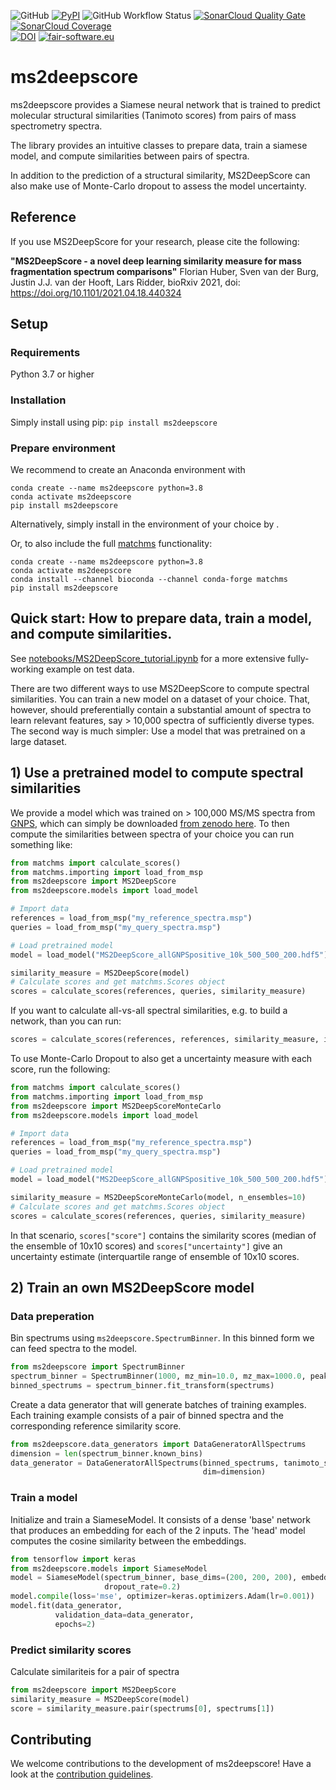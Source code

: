 ![GitHub](https://img.shields.io/github/license/matchms/ms2deepscore)
[![PyPI](https://img.shields.io/pypi/v/ms2deepscore)](https://pypi.org/project/ms2deepscore/)
![GitHub Workflow Status](https://img.shields.io/github/workflow/status/matchms/ms2deepscore/CI%20Build)
[![SonarCloud Quality Gate](https://sonarcloud.io/api/project_badges/measure?project=matchms_ms2deepscore&metric=alert_status)](https://sonarcloud.io/dashboard?id=matchms_ms2deepscore)
[![SonarCloud Coverage](https://sonarcloud.io/api/project_badges/measure?project=matchms_ms2deepscore&metric=coverage)](https://sonarcloud.io/component_measures?id=matchms_ms2deepscore&metric=Coverage&view=list)  
[![DOI](https://zenodo.org/badge/310047938.svg)](https://zenodo.org/badge/latestdoi/310047938)
[![fair-software.eu](https://img.shields.io/badge/fair--software.eu-%E2%97%8F%20%20%E2%97%8F%20%20%E2%97%8F%20%20%E2%97%8F%20%20%E2%97%8B-yellow)](https://fair-software.eu)

# ms2deepscore
ms2deepscore provides a Siamese neural network that is trained to predict molecular structural similarities (Tanimoto scores) 
from pairs of mass spectrometry spectra. 

The library provides an intuitive classes to prepare data, train a siamese model,
and compute similarities between pairs of spectra.

In addition to the prediction of a structural similarity, 
MS2DeepScore can also make use of Monte-Carlo dropout to assess the model uncertainty.

## Reference
If you use MS2DeepScore for your research, please cite the following:

**"MS2DeepScore - a novel deep learning similarity measure for mass fragmentation spectrum comparisons"**
Florian Huber, Sven van der Burg, Justin J.J. van der Hooft, Lars Ridder, bioRxiv 2021, doi: https://doi.org/10.1101/2021.04.18.440324 


## Setup
### Requirements

Python 3.7 or higher

### Installation
Simply install using pip: `pip install ms2deepscore`

### Prepare environment
We recommend to create an Anaconda environment with

```
conda create --name ms2deepscore python=3.8
conda activate ms2deepscore
pip install ms2deepscore
```
Alternatively, simply install in the environment of your choice by .


Or, to also include the full [matchms](https://github.com/matchms/matchms) functionality:
```
conda create --name ms2deepscore python=3.8
conda activate ms2deepscore
conda install --channel bioconda --channel conda-forge matchms
pip install ms2deepscore
```

## Quick start: How to prepare data, train a model, and compute similarities.
See [notebooks/MS2DeepScore_tutorial.ipynb](https://github.com/matchms/ms2deepscore/blob/main/notebooks/MS2DeepScore_tutorial.ipynb) 
for a more extensive fully-working example on test data.

There are two different ways to use MS2DeepScore to compute spectral similarities. You can train a new model on a dataset of your choice. That, however, should preferentially contain a substantial amount of spectra to learn relevant features, say > 10,000 spectra of sufficiently diverse types.
The second way is much simpler: Use a model that was pretrained on a large dataset. 

## 1) Use a pretrained model to compute spectral similarities
We provide a model which was trained on > 100,000 MS/MS spectra from [GNPS](https://gnps.ucsd.edu/), which can simply be downloaded [from zenodo here](https://zenodo.org/record/4699356).
To then compute the similarities between spectra of your choice you can run something like:
```python
from matchms import calculate_scores()
from matchms.importing import load_from_msp
from ms2deepscore import MS2DeepScore
from ms2deepscore.models import load_model

# Import data
references = load_from_msp("my_reference_spectra.msp")
queries = load_from_msp("my_query_spectra.msp")

# Load pretrained model
model = load_model("MS2DeepScore_allGNPSpositive_10k_500_500_200.hdf5")

similarity_measure = MS2DeepScore(model)
# Calculate scores and get matchms.Scores object
scores = calculate_scores(references, queries, similarity_measure)
```

If you want to calculate all-vs-all spectral similarities, e.g. to build a network, than you can run:
```python
scores = calculate_scores(references, references, similarity_measure, is_symmetric=True)
```

To use Monte-Carlo Dropout to also get a uncertainty measure with each score, run the following:
```python
from matchms import calculate_scores()
from matchms.importing import load_from_msp
from ms2deepscore import MS2DeepScoreMonteCarlo
from ms2deepscore.models import load_model

# Import data
references = load_from_msp("my_reference_spectra.msp")
queries = load_from_msp("my_query_spectra.msp")

# Load pretrained model
model = load_model("MS2DeepScore_allGNPSpositive_10k_500_500_200.hdf5")

similarity_measure = MS2DeepScoreMonteCarlo(model, n_ensembles=10)
# Calculate scores and get matchms.Scores object
scores = calculate_scores(references, queries, similarity_measure)
```
In that scenario, `scores["score"]` contains the similarity scores (median of the ensemble of 10x10 scores) and `scores["uncertainty"]` give an uncertainty estimate (interquartile range of ensemble of 10x10 scores.

## 2) Train an own MS2DeepScore model
### Data preperation
Bin spectrums using `ms2deepscore.SpectrumBinner`. 
In this binned form we can feed spectra to the model.
```python
from ms2deepscore import SpectrumBinner
spectrum_binner = SpectrumBinner(1000, mz_min=10.0, mz_max=1000.0, peak_scaling=0.5)
binned_spectrums = spectrum_binner.fit_transform(spectrums)
```
Create a data generator that will generate batches of training examples.
Each training example consists of a pair of binned spectra and the corresponding reference similarity score.
```python
from ms2deepscore.data_generators import DataGeneratorAllSpectrums
dimension = len(spectrum_binner.known_bins)
data_generator = DataGeneratorAllSpectrums(binned_spectrums, tanimoto_scores_df,
                                           dim=dimension)
```
### Train a model
Initialize and train a SiameseModel. 
It consists of a dense 'base' network that produces an embedding for each of the 2 inputs.
The 'head' model computes the cosine similarity between the embeddings.
```python
from tensorflow import keras
from ms2deepscore.models import SiameseModel
model = SiameseModel(spectrum_binner, base_dims=(200, 200, 200), embedding_dim=200,
                     dropout_rate=0.2)
model.compile(loss='mse', optimizer=keras.optimizers.Adam(lr=0.001))
model.fit(data_generator,
          validation_data=data_generator,
          epochs=2)
```
### Predict similarity scores
Calculate similariteis for a pair of spectra
```python
from ms2deepscore import MS2DeepScore
similarity_measure = MS2DeepScore(model)
score = similarity_measure.pair(spectrums[0], spectrums[1])
```

## Contributing
We welcome contributions to the development of ms2deepscore! Have a look at the [contribution guidelines](https://github.com/matchms/ms2deepscore/blob/main/CONTRIBUTING.md).
